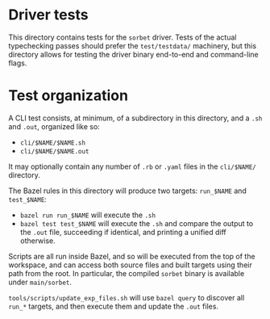 # Driver tests

This directory contains tests for the `sorbet` driver. Tests of
the actual typechecking passes should prefer the `test/testdata/`
machinery, but this directory allows for testing the driver binary
end-to-end and command-line flags.

# Test organization

A CLI test consists, at minimum, of a subdirectory in this directory,
and a `.sh` and `.out`, organized like so:

- `cli/$NAME/$NAME.sh`
- `cli/$NAME/$NAME.out`

It may optionally contain any number of `.rb` or `.yaml` files in the
`cli/$NAME/` directory.

The Bazel rules in this directory will produce two targets:
`run_$NAME` and `test_$NAME`:

- `bazel run run_$NAME` will execute the `.sh`
- `bazel test test_$NAME` will execute the `.sh` and compare the
  output to the `.out` file, succeeding if identical, and printing a
  unified diff otherwise.

Scripts are all run inside Bazel, and so will be executed from the top
of the workspace, and can access both source files and built targets
using their path from the root. In particular, the compiled
`sorbet` binary is available under `main/sorbet`.

`tools/scripts/update_exp_files.sh` will use `bazel query` to discover
all `run_*` targets, and then execute them and update the `.out`
files.
